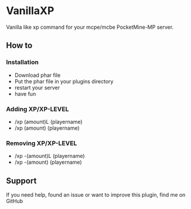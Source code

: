 # VanillaXP

Vanilla like xp command for your mcpe/mcbe PocketMine-MP server.

## How to

### Installation

- Download phar file
- Put the phar file in your plugins directory
- restart your server
- have fun

### Adding XP/XP-LEVEL

- /xp (amount)L (playername)
- /xp (amount) (playername)
  
### Removing XP/XP-LEVEL

- /xp -(amount)L (playername)
- /xp -(amount) (playername)
  
## Support

If you need help, found an issue or want to improve this plugin, find me on GitHub
